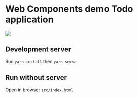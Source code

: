 # Web Components demo Todo application

![](https://habrastorage.org/webt/uq/q5/ie/uqq5ieq0wosvflmgairtali0qzi.png)

## Development server

Run `yarn install` then `yarn serve` 

## Run without server

Open in browser `src/index.html`
